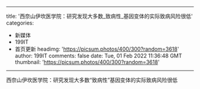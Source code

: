 
---
title: '西奈山伊坎医学院：研究发现大多数_致病性_基因变体的实际致病风险很低'
categories: 
 - 新媒体
 - 199IT
 - 首页更新
headimg: 'https://picsum.photos/400/300?random=3618'
author: 199IT
comments: false
date: Tue, 01 Feb 2022 11:36:48 GMT
thumbnail: 'https://picsum.photos/400/300?random=3618'
---

<div>   
西奈山伊坎医学院：研究发现大多数“致病性”基因变体的实际致病风险很低  
</div>
            